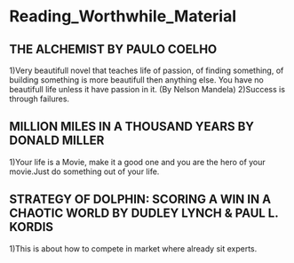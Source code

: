 # Reading_Worthwhile_Material

## THE ALCHEMIST BY PAULO COELHO
  1)Very beautifull novel that teaches life of passion, of finding something, of building something is more beautifull then anything else.
                        You have no beautifull life unless it have passion in it. (By Nelson Mandela)
  2)Success is through failures.
  
## MILLION MILES IN A THOUSAND YEARS BY DONALD MILLER
  1)Your life is a Movie, make it a good one and you are the hero of your movie.Just do something out of your life.
  
## STRATEGY OF DOLPHIN: SCORING A WIN IN A CHAOTIC WORLD BY DUDLEY LYNCH & PAUL L. KORDIS
  1)This is about how to compete in market where already sit experts.
  
